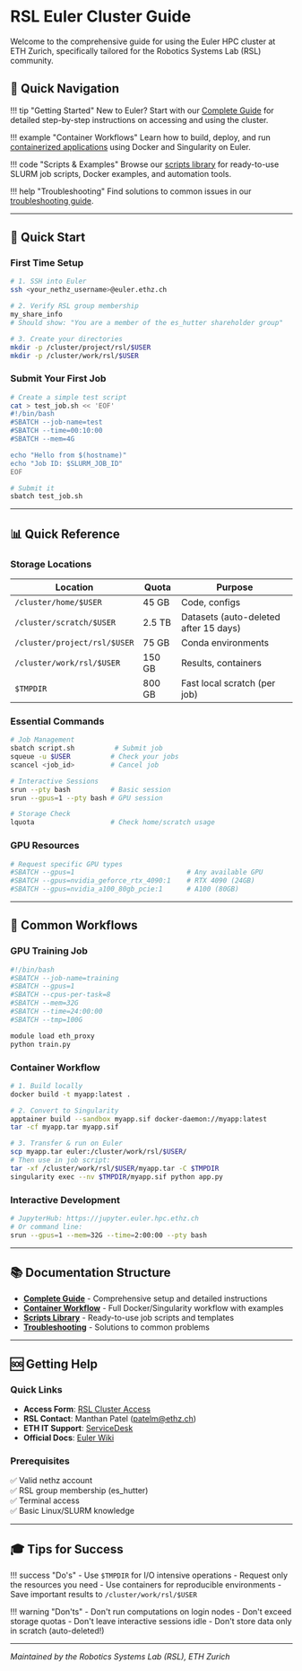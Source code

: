 # RSL Euler Cluster Guide

Welcome to the comprehensive guide for using the Euler HPC cluster at ETH Zurich, specifically tailored for the Robotics Systems Lab (RSL) community.

## 🚀 Quick Navigation

!!! tip "Getting Started"
    New to Euler? Start with our [Complete Guide](complete-guide/) for detailed step-by-step instructions on accessing and using the cluster.

!!! example "Container Workflows" 
    Learn how to build, deploy, and run [containerized applications](container-workflow/) using Docker and Singularity on Euler.

!!! code "Scripts & Examples"
    Browse our [scripts library](scripts/) for ready-to-use SLURM job scripts, Docker examples, and automation tools.

!!! help "Troubleshooting"
    Find solutions to common issues in our [troubleshooting guide](troubleshooting/).

---

## 🎯 Quick Start

### First Time Setup
```bash
# 1. SSH into Euler
ssh <your_nethz_username>@euler.ethz.ch

# 2. Verify RSL group membership
my_share_info
# Should show: "You are a member of the es_hutter shareholder group"

# 3. Create your directories
mkdir -p /cluster/project/rsl/$USER
mkdir -p /cluster/work/rsl/$USER
```

### Submit Your First Job
```bash
# Create a simple test script
cat > test_job.sh << 'EOF'
#!/bin/bash
#SBATCH --job-name=test
#SBATCH --time=00:10:00
#SBATCH --mem=4G

echo "Hello from $(hostname)"
echo "Job ID: $SLURM_JOB_ID"
EOF

# Submit it
sbatch test_job.sh
```

---

## 📊 Quick Reference

### Storage Locations
| Location | Quota | Purpose |
|----------|-------|---------|
| `/cluster/home/$USER` | 45 GB | Code, configs |
| `/cluster/scratch/$USER` | 2.5 TB | Datasets (auto-deleted after 15 days) |
| `/cluster/project/rsl/$USER` | 75 GB | Conda environments |
| `/cluster/work/rsl/$USER` | 150 GB | Results, containers |
| `$TMPDIR` | 800 GB | Fast local scratch (per job) |

### Essential Commands
```bash
# Job Management
sbatch script.sh          # Submit job
squeue -u $USER          # Check your jobs
scancel <job_id>         # Cancel job

# Interactive Sessions
srun --pty bash          # Basic session
srun --gpus=1 --pty bash # GPU session

# Storage Check
lquota                   # Check home/scratch usage
```

### GPU Resources
```bash
# Request specific GPU types
#SBATCH --gpus=1                            # Any available GPU
#SBATCH --gpus=nvidia_geforce_rtx_4090:1    # RTX 4090 (24GB)
#SBATCH --gpus=nvidia_a100_80gb_pcie:1      # A100 (80GB)
```

---

## 🚀 Common Workflows

### GPU Training Job
```bash
#!/bin/bash
#SBATCH --job-name=training
#SBATCH --gpus=1
#SBATCH --cpus-per-task=8
#SBATCH --mem=32G
#SBATCH --time=24:00:00
#SBATCH --tmp=100G

module load eth_proxy
python train.py
```

### Container Workflow
```bash
# 1. Build locally
docker build -t myapp:latest .

# 2. Convert to Singularity
apptainer build --sandbox myapp.sif docker-daemon://myapp:latest
tar -cf myapp.tar myapp.sif

# 3. Transfer & run on Euler
scp myapp.tar euler:/cluster/work/rsl/$USER/
# Then use in job script:
tar -xf /cluster/work/rsl/$USER/myapp.tar -C $TMPDIR
singularity exec --nv $TMPDIR/myapp.sif python app.py
```

### Interactive Development
```bash
# JupyterHub: https://jupyter.euler.hpc.ethz.ch
# Or command line:
srun --gpus=1 --mem=32G --time=2:00:00 --pty bash
```

---

## 📚 Documentation Structure

- **[Complete Guide](complete-guide/)** - Comprehensive setup and detailed instructions
- **[Container Workflow](container-workflow/)** - Full Docker/Singularity workflow with examples
- **[Scripts Library](scripts/)** - Ready-to-use job scripts and templates
- **[Troubleshooting](troubleshooting/)** - Solutions to common problems

---

## 🆘 Getting Help

### Quick Links
- **Access Form**: [RSL Cluster Access](https://forms.gle/UsiGkXUmo9YyNHsH8)
- **RSL Contact**: Manthan Patel (patelm@ethz.ch)
- **ETH IT Support**: [ServiceDesk](https://ethz.ch/services/en/it-services/help.html)
- **Official Docs**: [Euler Wiki](https://scicomp.ethz.ch/wiki/Euler)

### Prerequisites
✅ Valid nethz account  
✅ RSL group membership (es_hutter)  
✅ Terminal access  
✅ Basic Linux/SLURM knowledge  

---

## 🎓 Tips for Success

!!! success "Do's"
    - Use `$TMPDIR` for I/O intensive operations
    - Request only the resources you need
    - Use containers for reproducible environments
    - Save important results to `/cluster/work/rsl/$USER`

!!! warning "Don'ts"
    - Don't run computations on login nodes
    - Don't exceed storage quotas
    - Don't leave interactive sessions idle
    - Don't store data only in scratch (auto-deleted!)

---

*Maintained by the Robotics Systems Lab (RSL), ETH Zurich*